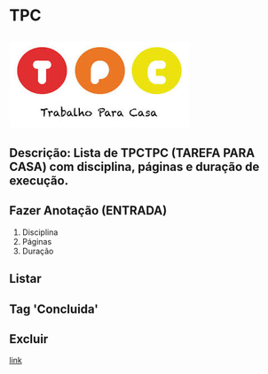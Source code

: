 # TPC
![ TPC ](https://github.com/AndreCastanheira3373/formacao_ucfd10790/blob/main/public/tpc.jpg)
---
Descrição: Lista de **TPC**TPC (TAREFA PARA CASA) com disciplina, páginas e duração de execução.
---
## Fazer Anotação (ENTRADA)
1. Disciplina
2. Páginas
3. Duração
## Listar
## Tag 'Concluida'
## Excluir
[ link ](https://formacaoucfd10790-git-main-andrecastanheira3373.vercel.app/)

